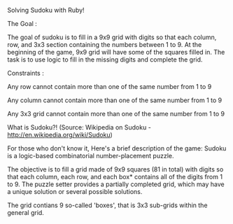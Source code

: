 Solving Sudoku with Ruby!

The Goal :

The goal of sudoku is to fill in a 9x9 grid with digits so that each column, row, and 3x3 section 
containing the numbers between 1 to 9. At the beginning of the game, 9x9 grid will have some of the squares filled in. The task is to use logic to fill in the
missing digits and complete the grid.

Constraints :

Any row cannot contain more than one of the same number from 1 to 9

Any column cannot contain more than one of the same number from 1 to 9

Any 3x3 grid cannot contain more than one of the same number from 1 to 9

What is Sudoku?! (Source: Wikipedia on Sudoku - http://en.wikipedia.org/wiki/Sudoku)

For those who don't know it, Here's a brief description of the game:
Sudoku is a logic-based combinatorial number-placement puzzle.

The objective is to fill a grid made of 9x9 squares (81 in total) with digits
so that each column, each row, and each box* contains all of the digits from 1 to 9.
The puzzle setter provides a partially completed grid, which may have a unique solution or several possible solutions.

The grid contians 9 so-called 'boxes', that is 3x3 sub-grids within the general grid.




